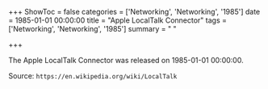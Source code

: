 +++
ShowToc = false
categories = ['Networking', 'Networking', '1985']
date = 1985-01-01 00:00:00
title = "Apple LocalTalk Connector"
tags = ['Networking', 'Networking', '1985']
summary = " "

+++

The Apple LocalTalk Connector was released on 1985-01-01 00:00:00.

Source: `https://en.wikipedia.org/wiki/LocalTalk`


